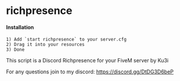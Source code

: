 # richpresence


#### Installation
```
1) Add `start richpresence` to your server.cfg
2) Drag it into your resources
3) Done
```

This script is a Discord Richpresence for your FiveM server by Ku3i

For any questions join to my discord: https://discord.gg/DtDG3D6beP
